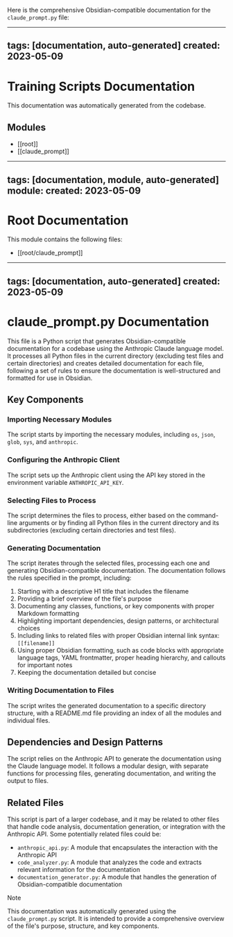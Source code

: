 Here is the comprehensive Obsidian-compatible documentation for the `claude_prompt.py` file:

---
tags: [documentation, auto-generated]
created: 2023-05-09
---

# Training Scripts Documentation

This documentation was automatically generated from the codebase.

## Modules

- [[root]]
- [[claude_prompt]]

---
tags: [documentation, module, auto-generated]
module: 
created: 2023-05-09
---

# Root Documentation

This module contains the following files:

- [[root/claude_prompt]]

---
tags: [documentation, auto-generated]
created: 2023-05-09
---

# claude_prompt.py Documentation

This file is a Python script that generates Obsidian-compatible documentation for a codebase using the Anthropic Claude language model. It processes all Python files in the current directory (excluding test files and certain directories) and creates detailed documentation for each file, following a set of rules to ensure the documentation is well-structured and formatted for use in Obsidian.

## Key Components

### Importing Necessary Modules
The script starts by importing the necessary modules, including `os`, `json`, `glob`, `sys`, and `anthropic`.

### Configuring the Anthropic Client
The script sets up the Anthropic client using the API key stored in the environment variable `ANTHROPIC_API_KEY`.

### Selecting Files to Process
The script determines the files to process, either based on the command-line arguments or by finding all Python files in the current directory and its subdirectories (excluding certain directories and test files).

### Generating Documentation
The script iterates through the selected files, processing each one and generating Obsidian-compatible documentation. The documentation follows the rules specified in the prompt, including:

1. Starting with a descriptive H1 title that includes the filename
2. Providing a brief overview of the file's purpose
3. Documenting any classes, functions, or key components with proper Markdown formatting
4. Highlighting important dependencies, design patterns, or architectural choices
5. Including links to related files with proper Obsidian internal link syntax: `[[filename]]`
6. Using proper Obsidian formatting, such as code blocks with appropriate language tags, YAML frontmatter, proper heading hierarchy, and callouts for important notes
7. Keeping the documentation detailed but concise

### Writing Documentation to Files
The script writes the generated documentation to a specific directory structure, with a README.md file providing an index of all the modules and individual files.

## Dependencies and Design Patterns

The script relies on the Anthropic API to generate the documentation using the Claude language model. It follows a modular design, with separate functions for processing files, generating documentation, and writing the output to files.

## Related Files

This script is part of a larger codebase, and it may be related to other files that handle code analysis, documentation generation, or integration with the Anthropic API. Some potentially related files could be:

- `anthropic_api.py`: A module that encapsulates the interaction with the Anthropic API
- `code_analyzer.py`: A module that analyzes the code and extracts relevant information for the documentation
- `documentation_generator.py`: A module that handles the generation of Obsidian-compatible documentation

> [!note]
> This documentation was automatically generated using the `claude_prompt.py` script. It is intended to provide a comprehensive overview of the file's purpose, structure, and key components.